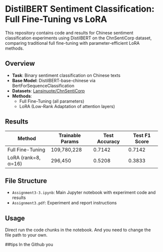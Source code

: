 # DistilBERT Sentiment Classification: Full Fine-Tuning vs LoRA

This repository contains code and results for Chinese sentiment classification experiments using DistilBERT on the ChnSentiCorp dataset, comparing traditional full fine-tuning with parameter-efficient LoRA methods.

## Overview

- **Task**: Binary sentiment classification on Chinese texts
- **Base Model**: DistilBERT-base-chinese via BertForSequenceClassification
- **Datasets**: [Lansinuote/ChnSentiCorp](https://huggingface.co/datasets/lansinuote/ChnSentiCorp)
- **Methods**:
  - Full Fine-Tuning (all parameters)
  - LoRA (Low-Rank Adaptation of attention layers)

## Results

| Method                  | Trainable Params | Test Accuracy | Test F1 Score |
|-------------------------|------------------|---------------|---------------|
| Full Fine-Tuning        | 109,780,228      | 0.7142        | 0.7142        |
| LoRA (rank=8, α=16)     | 296,450          | 0.5208        | 0.3833        |

## File Structure

- `Assignment3-3.ipynb`: Main Jupyter notebook with experiment code and results
- `Assignment3.pdf`: Experiment and report instructions

## Usage

Direct run the code chunks in the notebook. And you need to change the file path to your own.

##tips
In the Github you 
